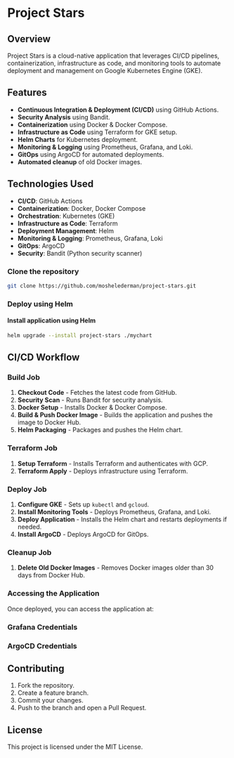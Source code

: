 # Project Stars

## Overview
Project Stars is a cloud-native application that leverages CI/CD pipelines, containerization, infrastructure as code, and monitoring tools to automate deployment and management on Google Kubernetes Engine (GKE).

## Features
- **Continuous Integration & Deployment (CI/CD)** using GitHub Actions.
- **Security Analysis** using Bandit.
- **Containerization** using Docker & Docker Compose.
- **Infrastructure as Code** using Terraform for GKE setup.
- **Helm Charts** for Kubernetes deployment.
- **Monitoring & Logging** using Prometheus, Grafana, and Loki.
- **GitOps** using ArgoCD for automated deployments.
- **Automated cleanup** of old Docker images.

## Technologies Used
- **CI/CD**: GitHub Actions
- **Containerization**: Docker, Docker Compose
- **Orchestration**: Kubernetes (GKE)
- **Infrastructure as Code**: Terraform
- **Deployment Management**: Helm
- **Monitoring & Logging**: Prometheus, Grafana, Loki
- **GitOps**: ArgoCD
- **Security**: Bandit (Python security scanner)

### Clone the repository
```sh
git clone https://github.com/moshelederman/project-stars.git
```

### Deploy using Helm
#### Install application using Helm
```sh
helm upgrade --install project-stars ./mychart
```

## CI/CD Workflow
### Build Job
1. **Checkout Code** - Fetches the latest code from GitHub.
2. **Security Scan** - Runs Bandit for security analysis.
3. **Docker Setup** - Installs Docker & Docker Compose.
4. **Build & Push Docker Image** - Builds the application and pushes the image to Docker Hub.
5. **Helm Packaging** - Packages and pushes the Helm chart.

### Terraform Job
1. **Setup Terraform** - Installs Terraform and authenticates with GCP.
2. **Terraform Apply** - Deploys infrastructure using Terraform.

### Deploy Job
1. **Configure GKE** - Sets up `kubectl` and `gcloud`.
2. **Install Monitoring Tools** - Deploys Prometheus, Grafana, and Loki.
3. **Deploy Application** - Installs the Helm chart and restarts deployments if needed.
4. **Install ArgoCD** - Deploys ArgoCD for GitOps.

### Cleanup Job
1. **Delete Old Docker Images** - Removes Docker images older than 30 days from Docker Hub.

### Accessing the Application
Once deployed, you can access the application at:

### Grafana Credentials

### ArgoCD Credentials

## Contributing
1. Fork the repository.
2. Create a feature branch.
3. Commit your changes.
4. Push to the branch and open a Pull Request.

## License
This project is licensed under the MIT License.

